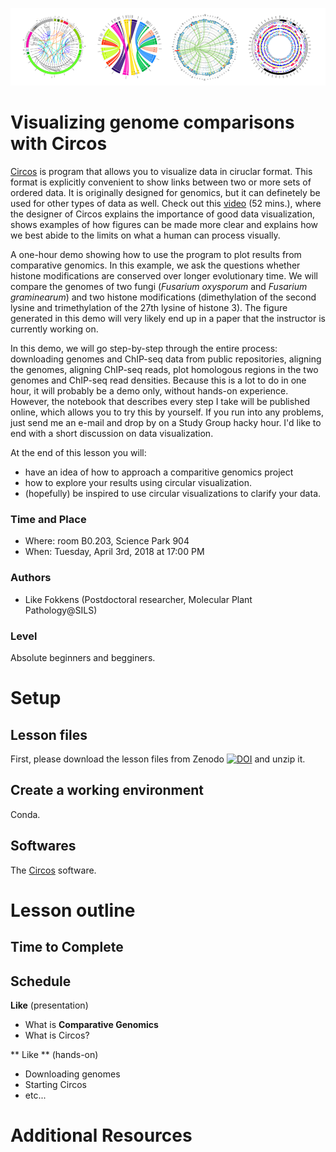 <p align="center">
<img src="circos-sample-panel.png" width="800px" >
</p>

# Visualizing genome comparisons with Circos
 [Circos](http://circos.ca/) is program that allows you to visualize data in ciruclar format. This format is explicitly convenient to show links between two or more sets of ordered data. It is originally designed for genomics, but it can definetely be used for other types of data as well. Check out this [video](https://www.youtube.com/watch?v=M-rTAr3pj5g) (52 mins.), where the designer of Circos explains the importance of good data visualization, shows examples of how figures can be made more clear and explains how we best abide to the limits on what a human can process visually.     
    
A one-hour demo showing how to use the program to plot results from comparative genomics. In this example, we ask the questions whether histone modifications are conserved over longer evolutionary time. We will compare the genomes of two fungi (_Fusarium oxysporum_ and _Fusarium graminearum_) and two histone modifications (dimethylation of the second lysine and trimethylation of the 27th lysine of histone 3). The figure generated in this demo will very likely end up in a paper that the instructor is currently working on.  
  
In this demo, we will go step-by-step through the entire process: downloading genomes and ChIP-seq data from public repositories, aligning the genomes, aligning ChIP-seq reads, plot homologous regions in the two genomes and ChIP-seq read densities. Because this is a lot to do in one hour, it will probably be a demo only, without hands-on experience. However, the notebook that describes every step I take will be published online, which allows you to try this by yourself. If you run into any problems, just send me an e-mail and drop by on a Study Group hacky hour. I'd like to end with a short discussion on data visualization.   

At the end of this lesson you will:  
- have an idea of how to approach a comparitive genomics project 
- how to explore your results using circular visualization.
- (hopefully) be inspired to use circular visualizations to clarify your data.

### Time and Place
- Where: room B0.203, Science Park 904  
- When:  Tuesday, April 3rd, 2018 at 17:00 PM

### Authors
- Like Fokkens (Postdoctoral researcher, Molecular Plant Pathology@SILS)

### Level
Absolute beginners and begginers.  

# Setup
## Lesson files
First, please download the lesson files from Zenodo [![DOI](https://zenodo.org/badge/DOI/10.5281/zenodo.1201035.svg)](https://doi.org/10.5281/zenodo.1201035) and unzip it.

## Create a working environment 
Conda. 

## Softwares
The [Circos](http://circos.ca/software/) software.

# Lesson outline
## Time to Complete

## Schedule
**Like** (presentation)  
- What is **Comparative Genomics**
- What is Circos?

** Like ** (hands-on)
- Downloading genomes
- Starting Circos
- etc...

# Additional Resources 

